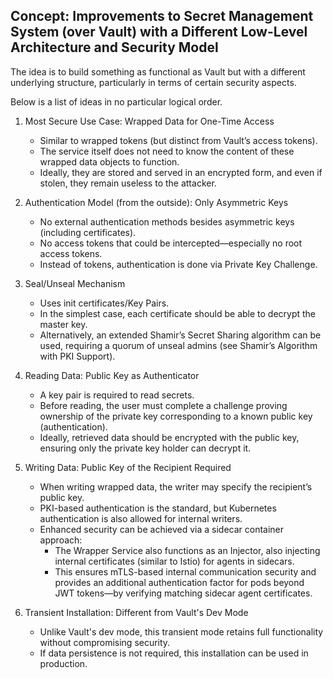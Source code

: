 Concept: Improvements to Secret Management System (over Vault) with a Different Low-Level Architecture and Security Model
---
The idea is to build something as functional as Vault but with a different underlying structure, particularly in terms of certain security aspects.

Below is a list of ideas in no particular logical order.

1. Most Secure Use Case: Wrapped Data for One-Time Access
    
    - Similar to wrapped tokens (but distinct from Vault’s access tokens).
    - The service itself does not need to know the content of these wrapped data objects to function.
    - Ideally, they are stored and served in an encrypted form, and even if stolen, they remain useless to the attacker.

2. Authentication Model (from the outside): Only Asymmetric Keys

   - No external authentication methods besides asymmetric keys (including certificates).
   - No access tokens that could be intercepted—especially no root access tokens.
   - Instead of tokens, authentication is done via Private Key Challenge.

3. Seal/Unseal Mechanism

    - Uses init certificates/Key Pairs.
    - In the simplest case, each certificate should be able to decrypt the master key.
    - Alternatively, an extended Shamir’s Secret Sharing algorithm can be used, requiring a quorum of unseal admins (see Shamir’s Algorithm with PKI Support).

4. Reading Data: Public Key as Authenticator

    - A key pair is required to read secrets.
    - Before reading, the user must complete a challenge proving ownership of the private key corresponding to a known public key (authentication).
    - Ideally, retrieved data should be encrypted with the public key, ensuring only the private key holder can decrypt it.

5. Writing Data: Public Key of the Recipient Required

   - When writing wrapped data, the writer may specify the recipient’s public key.
   - PKI-based authentication is the standard, but Kubernetes authentication is also allowed for internal writers.
   - Enhanced security can be achieved via a sidecar container approach:
      - The Wrapper Service also functions as an Injector, also injecting internal certificates (similar to Istio) for agents in sidecars.
      - This ensures mTLS-based internal communication security and provides an additional authentication factor for pods beyond JWT tokens—by verifying matching sidecar agent certificates.

6. Transient Installation: Different from Vault's Dev Mode

    - Unlike Vault's dev mode, this transient mode retains full functionality without compromising security.
    - If data persistence is not required, this installation can be used in production.
